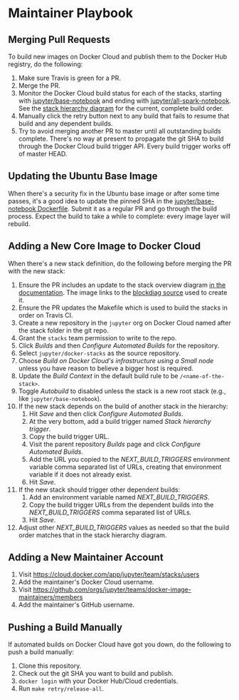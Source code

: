 # Maintainer Playbook

## Merging Pull Requests

To build new images on Docker Cloud and publish them to the Docker Hub registry, do the following:

1. Make sure Travis is green for a PR.
2. Merge the PR.
3. Monitor the Docker Cloud build status for each of the stacks, starting with [jupyter/base-notebook](https://cloud.docker.com/app/jupyter/repository/docker/jupyter/base-notebook/general) and ending with [jupyter/all-spark-notebook](https://cloud.docker.com/app/jupyter/repository/docker/jupyter/all-spark-notebook/general). See the [stack hierarchy diagram](../using/selecting.html#image-relationships) for the current, complete build order.
4. Manually click the retry button next to any build that fails to resume that build and any dependent builds.
5. Try to avoid merging another PR to master until all outstanding builds complete. There's no way at present to propagate the git SHA to build through the Docker Cloud build trigger API. Every build trigger works off of master HEAD.

## Updating the Ubuntu Base Image

When there's a security fix in the Ubuntu base image or after some time passes, it's a good idea to update the pinned SHA in the [jupyter/base-notebook Dockerfile](https://github.com/jupyter/docker-stacks/blob/master/base-notebook/Dockerfile). Submit it as a regular PR and go through the build process. Expect the build to take a while to complete: every image layer will rebuild.

## Adding a New Core Image to Docker Cloud

When there's a new stack definition, do the following before merging the PR with the new stack:

1. Ensure the PR includes an update to the stack overview diagram [in the documentation](https://github.com/jupyter/docker-stacks/blob/master/docs/using/selecting.md#image-relationships). The image links to the [blockdiag source](http://interactive.blockdiag.com/) used to create it.
2. Ensure the PR updates the Makefile which is used to build the stacks in order on Travis CI.
3. Create a new repository in the `jupyter` org on Docker Cloud named after the stack folder in the git repo.
4. Grant the `stacks` team permission to write to the repo.
5. Click *Builds* and then *Configure Automated Builds* for the repository.
6. Select `jupyter/docker-stacks` as the source repository.
7. Choose *Build on Docker Cloud's infrastructure using a Small node* unless you have reason to believe a bigger host is required.
8. Update the *Build Context* in the default build rule to be `/<name-of-the-stack>`.
9. Toggle *Autobuild* to disabled unless the stack is a new root stack (e.g., like `jupyter/base-notebook`).
10. If the new stack depends on the build of another stack in the hierarchy:
    1. Hit *Save* and then click *Configure Automated Builds*.
    2. At the very bottom, add a build trigger named *Stack hierarchy trigger*.
    3. Copy the build trigger URL.
    4. Visit the parent repository *Builds* page and click *Configure Automated Builds*.
    5. Add the URL you copied to the *NEXT_BUILD_TRIGGERS* environment variable comma separated list of URLs, creating that environment variable if it does not already exist.
    6. Hit *Save*.
11. If the new stack should trigger other dependent builds:
    1. Add an environment variable named *NEXT_BUILD_TRIGGERS*.
    2. Copy the build trigger URLs from the dependent builds into the *NEXT_BUILD_TRIGGERS* comma separated list of URLs.
    3. Hit *Save*.
12. Adjust other *NEXT_BUILD_TRIGGERS* values as needed so that the build order matches that in the stack hierarchy diagram.

## Adding a New Maintainer Account

1. Visit https://cloud.docker.com/app/jupyter/team/stacks/users
2. Add the maintainer's Docker Cloud username.
3. Visit https://github.com/orgs/jupyter/teams/docker-image-maintainers/members
4. Add the maintainer's GitHub username.

## Pushing a Build Manually

If automated builds on Docker Cloud have got you down, do the following to push a build manually:

1. Clone this repository.
2. Check out the git SHA you want to build and publish.
3. `docker login` with your Docker Hub/Cloud credentials.
4. Run `make retry/release-all`.
